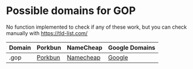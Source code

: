 # Possible domains for GOP

No function implemented to check if any of these work, but you can check manually with https://tld-list.com/

| Domain | Porkbun | NameCheap | Google Domains |
|---|---|---|---|
| .gop | [Porkbun](https://porkbun.com/checkout/search?prb=e814663da1&tlds=&idnLanguage=&search=search&q=.gop) | [Namecheap](https://www.namecheap.com/domains/registration/results/?domain=.gop) | [Google](https://domains.google.com/registrar/search?searchTerm=.gop) |

